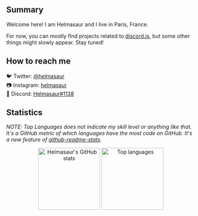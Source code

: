## Summary

Welcome here! I am Helmasaur and I live in Paris, France.

For now, you can mostly find projects related to [discord.js](https://github.com/discordjs/discord.js), but some other things might slowly appear. Stay tuned!

## How to reach me

🐦 Twitter: [@helmasaur](https://twitter.com/helmasaur)<br />
📷 Instagram: [helmasaur](https://instagram.com/helmasaur)<br />
🐽 Discord: [Helmasaur#1138](https://discordapp.com/users/164470149473107969)<br />

## Statistics

<!-- 
[![Helmasaur's GitHub stats](https://github-readme-stats.vercel.app/api?username=helmasaur&theme=midnight-purple&title_color=4527A0&text_color=E0E0E0&icon_color=4527A0&border_color=E0E0E0&bg_color=546E7A&show_icons=true&include_all_commits=true)](https://github.com/anuraghazra/github-readme-stats)
[![Top Langs](https://github-readme-stats.vercel.app/api/top-langs/?username=helmasaur&theme=midnight-purple&title_color=4527A0&text_color=E0E0E0&border_color=E0E0E0&bg_color=546E7A&langs_count=2)](https://github.com/anuraghazra/github-readme-stats)
-->

*NOTE: Top Languages does not indicate my skill level or anything like that. It's a GitHub metric of which languages have the most code on GitHub. It's a new feature of [github-readme-stats](https://github.com/anuraghazra/github-readme-stats).*

<p align="center">
	<img src="https://github-readme-stats.vercel.app/api?username=helmasaur&theme=midnight-purple&title_color=4527A0&text_color=E0E0E0&icon_color=4527A0&border_color=E0E0E0&bg_color=546E7A&show_icons=true&include_all_commits=true" alt="Helmasaur's GitHub stats" height="165em" />
	<img src="https://github-readme-stats.vercel.app/api/top-langs/?username=helmasaur&theme=midnight-purple&title_color=4527A0&text_color=E0E0E0&border_color=E0E0E0&bg_color=546E7A&langs_count=2" alt="Top languages" height="165em" />
</p>

<!--
Material Design colors

Purple: Deep Purple 800
Dark grey: Blue Grey 600
Light grey: Grey 300
-->

